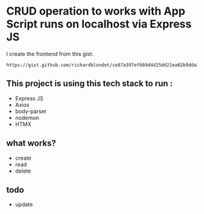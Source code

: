 # CRUD operation to works with App Script runs on localhost via Express JS

I create the frontend from this gist:

```
https://gist.github.com/richardblondet/ce87a397ef669d4d25dd21ea02b9dda1
```

## This project is using this tech stack to run :
- Express JS
- Axios
- body-parser
- nodemon
- HTMX

## what works?
- create
- read
- delete

## todo
- update
